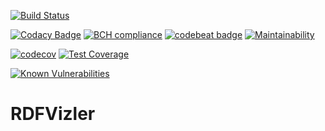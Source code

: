 [![Build Status](https://travis-ci.org/mgskjaeveland/rdfvizler.svg?branch=develop)](https://travis-ci.org/mgskjaeveland/rdfvizler)

[![Codacy Badge](https://api.codacy.com/project/badge/Grade/5e38c0b5c6884a67890dcafb112c1ba5)](https://www.codacy.com/app/m-g-skjaeveland/rdfvizler?utm_source=github.com&amp;utm_medium=referral&amp;utm_content=mgskjaeveland/rdfvizler&amp;utm_campaign=Badge_Grade)
[![BCH compliance](https://bettercodehub.com/edge/badge/mgskjaeveland/rdfvizler?branch=develop)](https://bettercodehub.com/edge/badge/mgskjaeveland/rdfvizler?branch=develop)
[![codebeat badge](https://codebeat.co/badges/5bd18d8a-6496-4142-bd6e-e7a65934de5d)](https://codebeat.co/projects/github-com-mgskjaeveland-rdfvizler-develop)
[![Maintainability](https://api.codeclimate.com/v1/badges/f8f7610ef8122ec94deb/maintainability)](https://codeclimate.com/github/mgskjaeveland/rdfvizler/maintainability)

[![codecov](https://codecov.io/gh/mgskjaeveland/rdfvizler/branch/develop/graph/badge.svg)](https://codecov.io/gh/mgskjaeveland/rdfvizler)
[![Test Coverage](https://api.codeclimate.com/v1/badges/f8f7610ef8122ec94deb/test_coverage)](https://codeclimate.com/github/mgskjaeveland/rdfvizler/test_coverage)

[![Known Vulnerabilities](https://snyk.io/test/github/mgskjaeveland/rdfvizler/develop/badge.svg)](https://snyk.io/test/github/mgskjaeveland/rdfvizler/develop)

# RDFVizler
